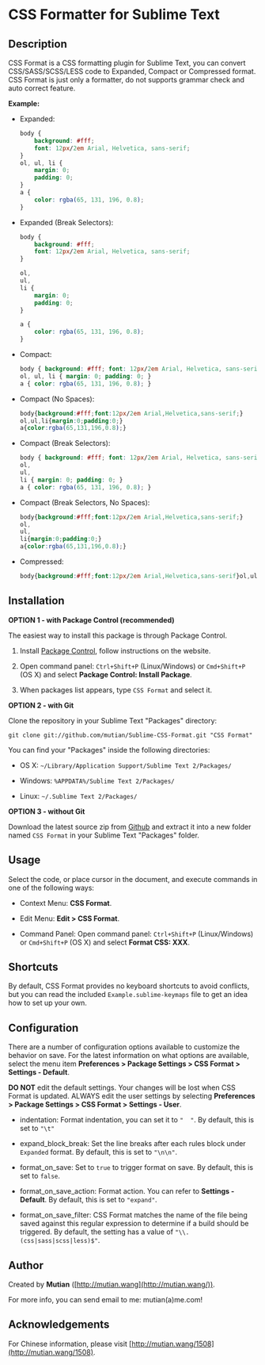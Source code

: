CSS Formatter for Sublime Text
==============================


Description
-----------

CSS Format is a CSS formatting plugin for Sublime Text, you can convert CSS/SASS/SCSS/LESS code to Expanded, Compact or Compressed format. CSS Format is just only a formatter, do not supports grammar check and auto correct feature.

**Example:**

* Expanded:

    ```css
    body {
        background: #fff;
        font: 12px/2em Arial, Helvetica, sans-serif;
    }
    ol, ul, li {
        margin: 0;
        padding: 0;
    }
    a {
        color: rgba(65, 131, 196, 0.8);
    }
    ```

* Expanded (Break Selectors):

    ```css
    body {
        background: #fff;
        font: 12px/2em Arial, Helvetica, sans-serif;
    }

    ol,
    ul,
    li {
        margin: 0;
        padding: 0;
    }
    
    a {
        color: rgba(65, 131, 196, 0.8);
    }
    ```

* Compact:

    ```css
    body { background: #fff; font: 12px/2em Arial, Helvetica, sans-serif; }
    ol, ul, li { margin: 0; padding: 0; }
    a { color: rgba(65, 131, 196, 0.8); }
    ```

* Compact (No Spaces):

    ```css
    body{background:#fff;font:12px/2em Arial,Helvetica,sans-serif;}
    ol,ul,li{margin:0;padding:0;}
    a{color:rgba(65,131,196,0.8);}
    ```

* Compact (Break Selectors):

    ```css
    body { background: #fff; font: 12px/2em Arial, Helvetica, sans-serif; }
    ol,
    ul,
    li { margin: 0; padding: 0; }
    a { color: rgba(65, 131, 196, 0.8); }
    ```

* Compact (Break Selectors, No Spaces):

    ```css
    body{background:#fff;font:12px/2em Arial,Helvetica,sans-serif;}
    ol,
    ul,
    li{margin:0;padding:0;}
    a{color:rgba(65,131,196,0.8);}
    ```

* Compressed:

    ```css
    body{background:#fff;font:12px/2em Arial,Helvetica,sans-serif}ol,ul,li{margin:0;padding:0}a{color:rgba(65,131,196,0.8)}
    ```


Installation
------------

**OPTION 1 - with Package Control (recommended)**

The easiest way to install this package is through Package Control.

1. Install [Package Control](https://sublime.wbond.net/installation), follow instructions on the website.

2. Open command panel: `Ctrl+Shift+P` (Linux/Windows) or `Cmd+Shift+P` (OS X) and select **Package Control: Install Package**.

3. When packages list appears, type `CSS Format` and select it.


**OPTION 2 - with Git**

Clone the repository in your Sublime Text "Packages" directory:

```shell
git clone git://github.com/mutian/Sublime-CSS-Format.git "CSS Format"
```

You can find your "Packages" inside the following directories:

* OS X:
    `~/Library/Application Support/Sublime Text 2/Packages/`

* Windows:
    `%APPDATA%/Sublime Text 2/Packages/`

* Linux:
    `~/.Sublime Text 2/Packages/`


**OPTION 3 - without Git**

Download the latest source zip from [Github](https://github.com/mutian/Sublime-CSS-Format) and extract it into a new folder named `CSS Format` in your Sublime Text "Packages" folder.


Usage
-----

Select the code, or place cursor in the document, and execute commands in one of the following ways:

* Context Menu: **CSS Format**.

* Edit Menu: **Edit &gt; CSS Format**.

* Command Panel: Open command panel: `Ctrl+Shift+P` (Linux/Windows) or `Cmd+Shift+P` (OS X) and select **Format CSS: XXX**.


Shortcuts
---------

By default, CSS Format provides no keyboard shortcuts to avoid conflicts, but you can read the included `Example.sublime-keymaps` file to get an idea how to set up your own.


Configuration
-------------

There are a number of configuration options available to customize the behavior on save. For the latest information on what options are available, select the menu item **Preferences &gt; Package Settings &gt; CSS Format &gt; Settings - Default**.

**DO NOT** edit the default settings. Your changes will be lost when CSS Format is updated. ALWAYS edit the user settings by selecting **Preferences &gt; Package Settings &gt; CSS Format &gt; Settings - User**.

* indentation: Format indentation, you can set it to `"  "`. By default, this is set to `"\t"`

* expand_block_break: Set the line breaks after each rules block under `Expanded` format. By default, this is set to `"\n\n"`.

* format_on_save: Set to `true` to trigger format on save. By default, this is set to `false`.

* format_on_save_action: Format action. You can refer to **Settings - Default**. By default, this is set to `"expand"`.

* format_on_save_filter: CSS Format matches the name of the file being saved against this regular expression to determine if a build should be triggered. By default, the setting has a value of `"\\.(css|sass|scss|less)$"`.


Author
------

Created by **Mutian** ([http://mutian.wang](http://mutian.wang/)).

For more info, you can send email to me: mutian(a)me.com!


Acknowledgements
----------------

For Chinese information, please visit [http://mutian.wang/1508](http://mutian.wang/1508).
